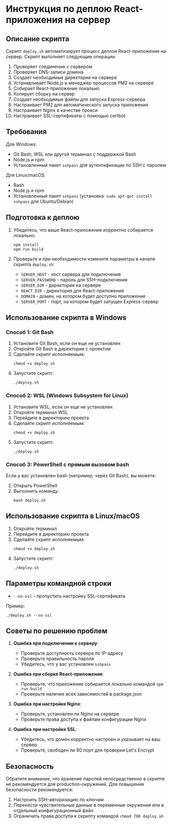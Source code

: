 # Инструкция по деплою React-приложения на сервер

## Описание скрипта

Скрипт `deploy.sh` автоматизирует процесс деплоя React-приложения на сервер. Скрипт выполняет следующие операции:

1. Проверяет соединение с сервером
2. Проверяет DNS-записи домена
3. Создает необходимые директории на сервере
4. Устанавливает Node.js и менеджер процессов PM2 на сервере
5. Собирает React-приложение локально
6. Копирует сборку на сервер
7. Создает необходимые файлы для запуска Express-сервера
8. Настраивает PM2 для автоматического запуска приложения
9. Настраивает Nginx в качестве прокси
10. Настраивает SSL-сертификаты с помощью certbot

## Требования

Для Windows:
- Git Bash, WSL или другой терминал с поддержкой Bash
- Node.js и npm
- Установленный пакет `sshpass` для аутентификации по SSH с паролем

Для Linux/macOS:
- Bash
- Node.js и npm
- Установленный пакет `sshpass` (установка: `sudo apt-get install sshpass` для Ubuntu/Debian)

## Подготовка к деплою

1. Убедитесь, что ваше React-приложение корректно собирается локально:
   ```
   npm install
   npm run build
   ```

2. Проверьте и при необходимости измените параметры в начале скрипта `deploy.sh`:
   - `SERVER_HOST` - хост сервера для подключения
   - `SERVER_PASSWORD` - пароль для SSH-подключения
   - `SERVER_DIR` - директория на сервере
   - `REACT_DIR` - директория для React-приложения
   - `DOMAIN` - домен, на котором будет доступно приложение
   - `SERVER_PORT` - порт, на котором будет запущен Express-сервер

## Использование скрипта в Windows

### Способ 1: Git Bash

1. Установите Git Bash, если он еще не установлен
2. Откройте Git Bash в директории с проектом
3. Сделайте скрипт исполняемым:
   ```
   chmod +x deploy.sh
   ```
4. Запустите скрипт:
   ```
   ./deploy.sh
   ```

### Способ 2: WSL (Windows Subsystem for Linux)

1. Установите WSL, если он еще не установлен
2. Откройте терминал WSL
3. Перейдите в директорию проекта
4. Сделайте скрипт исполняемым:
   ```
   chmod +x deploy.sh
   ```
5. Запустите скрипт:
   ```
   ./deploy.sh
   ```

### Способ 3: PowerShell с прямым вызовом bash

Если у вас установлен bash (например, через Git Bash), вы можете:

1. Открыть PowerShell
2. Выполнить команду:
   ```
   bash deploy.sh
   ```

## Использование скрипта в Linux/macOS

1. Откройте терминал
2. Перейдите в директорию проекта
3. Сделайте скрипт исполняемым:
   ```
   chmod +x deploy.sh
   ```
4. Запустите скрипт:
   ```
   ./deploy.sh
   ```

## Параметры командной строки

- `--no-ssl` - пропустить настройку SSL-сертификата

Пример:
```
./deploy.sh --no-ssl
```

## Советы по решению проблем

1. **Ошибка при подключении к серверу**:
   - Проверьте доступность сервера по IP-адресу
   - Проверьте правильность пароля
   - Убедитесь, что у вас установлен `sshpass`

2. **Ошибка при сборке React-приложения**:
   - Проверьте, что приложение собирается локально командой `npm run build`
   - Проверьте наличие всех зависимостей в package.json

3. **Ошибка при настройке Nginx**:
   - Проверьте, установлен ли Nginx на сервере
   - Проверьте права доступа к файлам конфигурации Nginx

4. **Ошибка при настройке SSL**:
   - Убедитесь, что домен корректно настроен и указывает на ваш сервер
   - Проверьте, свободен ли 80 порт для проверки Let's Encrypt

## Безопасность

Обратите внимание, что хранение паролей непосредственно в скрипте не рекомендуется для production-окружений. Для повышения безопасности рекомендуется:

1. Настроить SSH-авторизацию по ключам
2. Перенести чувствительные данные в переменные окружения или в отдельный конфигурационный файл
3. Ограничить права доступа к скрипту командой `chmod 700 deploy.sh` 
